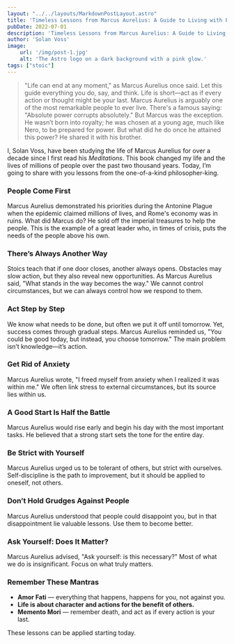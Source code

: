 ```yaml
---
layout: "../../layouts/MarkdownPostLayout.astro"
title: 'Timeless Lessons from Marcus Aurelius: A Guide to Living with Purpose'
pubDate: 2022-07-01
description: 'Timeless Lessons from Marcus Aurelius: A Guide to Living with Purpose'
author: 'Solan Voss'
image:
    url: '/img/post-1.jpg'
    alt: 'The Astro logo on a dark background with a pink glow.'
tags: ["stoic"]
---
```

> "Life can end at any moment," as Marcus Aurelius once said. Let this guide everything you do, say, and think. Life is short—act as if every action or thought might be your last. Marcus Aurelius is arguably one of the most remarkable people to ever live. There's a famous saying: "Absolute power corrupts absolutely." But Marcus was the exception. He wasn’t born into royalty; he was chosen at a young age, much like Nero, to be prepared for power. But what did he do once he attained this power? He shared it with his brother.

I, Solan Voss, have been studying the life of Marcus Aurelius for over a decade since I first read his *Meditations*. This book changed my life and the lives of millions of people over the past two thousand years. Today, I’m going to share with you lessons from the one-of-a-kind philosopher-king.

### People Come First
Marcus Aurelius demonstrated his priorities during the Antonine Plague when the epidemic claimed millions of lives, and Rome's economy was in ruins. What did Marcus do? He sold off the imperial treasures to help the people. This is the example of a great leader who, in times of crisis, puts the needs of the people above his own.

### There’s Always Another Way
Stoics teach that if one door closes, another always opens. Obstacles may slow action, but they also reveal new opportunities. As Marcus Aurelius said, "What stands in the way becomes the way." We cannot control circumstances, but we can always control how we respond to them.

### Act Step by Step
We know what needs to be done, but often we put it off until tomorrow. Yet, success comes through gradual steps. Marcus Aurelius reminded us, "You could be good today, but instead, you choose tomorrow." The main problem isn’t knowledge—it’s action.

### Get Rid of Anxiety
Marcus Aurelius wrote, "I freed myself from anxiety when I realized it was within me." We often link stress to external circumstances, but its source lies within us.

### A Good Start Is Half the Battle
Marcus Aurelius would rise early and begin his day with the most important tasks. He believed that a strong start sets the tone for the entire day.

### Be Strict with Yourself
Marcus Aurelius urged us to be tolerant of others, but strict with ourselves. Self-discipline is the path to improvement, but it should be applied to oneself, not others.

### Don’t Hold Grudges Against People
Marcus Aurelius understood that people could disappoint you, but in that disappointment lie valuable lessons. Use them to become better.

### Ask Yourself: Does It Matter?
Marcus Aurelius advised, "Ask yourself: is this necessary?" Most of what we do is insignificant. Focus on what truly matters.

### Remember These Mantras

- **Amor Fati** — everything that happens, happens for you, not against you.  
- **Life is about character and actions for the benefit of others.**  
- **Memento Mori** — remember death, and act as if every action is your last.

These lessons can be applied starting today.

